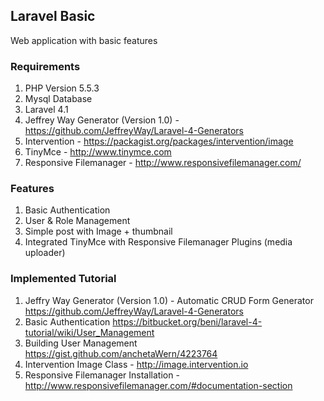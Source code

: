 ## Laravel Basic
Web application with basic features

### Requirements
1. PHP Version 5.5.3
2. Mysql Database
3. Laravel 4.1
4. Jeffrey Way Generator (Version 1.0) - https://github.com/JeffreyWay/Laravel-4-Generators
5. Intervention - https://packagist.org/packages/intervention/image
6. TinyMce - http://www.tinymce.com
7. Responsive Filemanager - http://www.responsivefilemanager.com/

### Features
1. Basic Authentication
2. User & Role Management
3. Simple post with Image + thumbnail
4. Integrated TinyMce with Responsive Filemanager Plugins (media uploader)

### Implemented Tutorial
1. Jeffry Way Generator (Version 1.0) - Automatic CRUD Form Generator
    https://github.com/JeffreyWay/Laravel-4-Generators
2. Basic Authentication
    https://bitbucket.org/beni/laravel-4-tutorial/wiki/User_Management
3. Building User Management
    https://gist.github.com/anchetaWern/4223764
4. Intervention Image Class - http://image.intervention.io
5. Responsive Filemanager Installation - http://www.responsivefilemanager.com/#documentation-section








